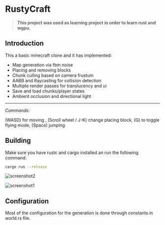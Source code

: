 # RustyCraft

> **This project was used as learning project in order to learn rust and wgpu.**

## Introduction

This a basic minecraft clone and it has implemented:

-   Map generation via fbm noise
-   Placing and removing blocks
-   Chunk culling based on camera frustum
-   AABB and Raycasting for collision detection
-   Multiple render passes for translucency and ui
-   Save and load chunks/player states
-   Ambient occlusion and directional light

---

_Commands:_

(WASD) for moving , (Scroll wheel / J-K) change placing block, (G) to toggle flying mode, (Space) jumping

## Building

Make sure you have rustc and cargo installed an run the following command:

```bash
cargo run --release
```

![screenshot2](https://github.com/dandn9/RustyCraft/blob/media/house_screenshot.png)

![screenshot1](https://github.com/dandn9/RustyCraft/blob/media/world_screenshot.png)

## Configuration

Most of the configuration for the generation is done through constants in world.rs file.
